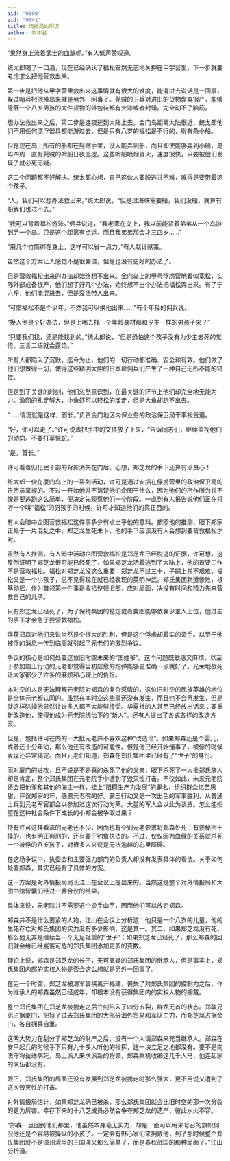 ```yaml
---
aid: "0006"
zid: "0041"
title: 情报局的阴谋
author: 吹牛者
---
```


“果然身上流着武士的血脉呢。”有人低声赞叹道。

统太郎喝了一口酒，现在已经确认了福松安然无恙地关押在甲字营里，下一步就要考虑怎么把他营救出来。

第一步是把他从甲字营里救出来这事情就有很大的难度，能混进去说话是一回事，躲过哨兵把他带出来就是另外一回事了。髡贼的卫兵对进出的货物盘查很严，能够隐蔽一个八岁男孩的大件货物的外包装都有火漆或者封蜡。完全动不了脑筋。

想办法救出来之后，第二步是连夜逃到大陆上去。金门岛距离大陆很近，统太郎他们不用任何漂浮器具都能游过去，但是只有八岁的福松是不行的，得有条小船。

但是现在岛上所有的船都在髡贼手里，没人能弄到船，而且即使能够弄到小船，岛屿四周一直有髡贼的哨船日夜巡逻。这些哨船喷烟冒火，速度很快，只要被他们发现了就必死无疑。

这二个问题都不好解决。统太郎心想，自己这伙人要脱逃并不难，难得是要带着这个孩子。

“人，我们可以想办法救出来。”统太郎说，“但是过海峡需要船，我们没船，就算有船我们也过不去。”

“我可以背着福松游泳。”佣兵说道，“我老家在岛上，我以前能背着弟弟从一个岛游到另一个岛。只是这个距离有点远，而且我弟弟那会才三四岁……”

“用几个竹筒绑在身上，这样可以省一点力。”有人献计献策。

虽然这个方案让人感觉不是很靠谱，但是也没有更好的办法了。

但是营救福松出来的办法却始终想不出来。金门岛上的甲号俘虏营地看似宽松，实际外部戒备很严，他们想了好几个办法，始终想不出个办法把福松弄出来。有了宁六斤，他们能混进去，但是没法带人出来。

“可惜福松不是个少年，不然我可以换他出来……”有个年轻的佣兵说。

“换人倒是个好办法，但是上哪去找一个年龄身材都和少主一样的男孩子来？”

“只要我们找，还是能找到的。”统太郎说，“但是恐怕这个孩子没有为少主去死的觉悟。三言二语就会露馅。”

所有人都陷入了沉默，迄今为止，他们的一切行动都准确、安全和有效。他们做了他们想做得一切，使得这些精明大胆的日本雇佣兵们产生了一种自己无所不能的错觉。

但是到了关键的时刻，他们忽然意识到，在最关键的环节上他们却完全地无能为力。渔网的孔足够大，小鱼虾可以轻松的溜走，但是大鱼却跑不出去。

“……情况就是这样，首长。”负责金门地区内保业务的政治保卫局干事报告道。

“好，你可以走了。”许可说着把手中的文件放了下来，“告诉同志们，继续监视他们的动向。不要打草惊蛇。”

“是，首长。”

许可看着归化民干部的背影消失在门后。心想，郑芝龙的手下还算有点良心！

统太郎一伙在厦门岛上的一系列活动，许可是通过安插在俘虏营里的政治保卫局的告密员掌握的。不过一开始他并不清楚他们企图干什么，因为他们的所作所为并不像是要逃跑这么简单，便决定先观察他们一个阶段。一直到有人报告说他们正在打听一个叫“福松”的男孩子的时候，许可才知道他们的真正目的。

有人会暗中企图营救福松这件事多少有点出乎他的意料。按照他的推测，眼下郑家正处于一片混乱之中，郑芝龙生死未卜，他的手下应该没有人会想到要营救福松才对。

虽然有人推测，有人暗中活动企图营救福松是郑芝龙已经脱逃的证据，许可想，这反倒证明了郑芝龙很可能已经死了，如果郑芝龙活着逃到了大陆上，他的首要工作不是营救福松。福松对郑芝龙没这么重要：郑芝龙不过三十，子嗣上并不艰难，福松又是一个小孩子，总不见得现在就已经表现的英明神武。郑氏集团新遭惨败，根基动摇，作为首领第一件事是收拾整顿旧部，应对局面，决没有时间和精力先来营救自己的儿子。

只有郑芝龙已经死了，为了保持集团的稳定或者冀图能够依靠少主人上位，他过去的手下才会急于要营救福松。

俘获郑森对他们来说当然是个很大的胜利，但是这个俘虏却着实的烫手。以至于他被俘的消息一传到临高就引起了元老们的激烈争议。

争议的核心是如何处置这位旧时空未来的“国姓爷”。这个问题既敏感又麻烦，以至于参加霸王行动的元老都觉得当初应愈的炮弹能够更准确一点就好了。光荣地战死让大家都少了许多的麻烦和心理上的负担。

本时空的人是无法理解元老院对郑森的复杂感情的，这位旧时空的民族英雄的地位是全体元老都认同的。虽然在本时空这些事还没有发生，而且也不会再发生，但是就这样除掉他显然让许多人都不太能够接受。华夏社的人甚至已经放出话来：要重新改造他，使得他成为元老院统治下的“新人”。还有人提出了各式各样的改造方案。

但是，包括许可在内的一大批元老并不喜欢这种“改造论”。如果郑森还是个婴儿，或者还十分年幼，那么他还有改造的可能性。但是他已经开始懂事了，被俘的时候表现还异常镇定。而且元老们知道，郑森在郑氏集团里已经有了“世子”的身份。

而对厦门的进攻，且不说是不是真的杀死了他的父亲，眼下杀死了一大批郑氏族人却是肯定，整个郑氏集团在元老院手中遭到了毁灭性打击。不仅如此，未来元老院还会把他爹和其他的海主一样，挂上“阻碍生产力发展”的罪名，组织群众忆苦思甜，评议郑家的坏，感恩元老院的好。霸王行动又是一次出色的军事胜利，从普通士兵到元老军官都会以参加过这次行动为荣。大量的军人会以此为谈资。怎么能指望在这种社会条件下成长的小郑会被争取过来？

持有许可这样看法的元老还不少，因而也有个别元老要求将郑森处死：有要秘密干掉的，也有明正典刑的，还有要干钓鱼执法的。不过，仅仅因为血缘的关系就杀死一个被俘的八岁孩子，对很多人来说是无法逾越的心里障碍。

在这场争议中，执委会和主要强力部门的负责人却没有发表具体的看法。关于如何处置郑森，其实已经有了具体的方案。

这一方案是对外情报局局长江山在会议上提出来的。当然这是整个对外情报局和大图书馆智囊们经过一番合议的结果。

具体来说，元老院并不需要这个烫手山芋，因而他们可以放走郑森。

郑森并不是什么要紧的人物，江山在会议上分析道：他只是一个八岁的儿童，他的生死存亡对郑氏集团的实力没有多少影响，这是其一。其二，如果郑芝龙没有死，那么他无非是继续当一个无足轻重的“世子”；如果郑芝龙已经死了，那么郑森的回归就会给已经岌岌可危的郑氏集团添加更多的变数。

理论上说，郑森是郑芝龙的长子，无可置疑的郑氏集团的继承人，但是事实上，郑氏集团内部的实权人物是否会这么想就是另外一回事了。

在另一个时空，郑芝龙被清军裹挟离开福建，丧失了对郑氏集团的控制力之后，作为继承人的郑森虽然已经成年，却根本没有获得集团内的实权人物的拥戴。

整个郑氏集团在郑芝龙被掳走之后立刻陷入了四分五裂，群龙无首的状态。郑联兄弟占据厦门，把持了过去郑氏集团的大部分海外贸易和军队主力，而郑芝凤占据金门，各自拥兵自重。

这两大势力在刮分了郑芝龙的财产之后，没有一个人请郑森来充当继承人。郑森在安平起兵的时候手下只有九十多人听他的指挥，连一块立足之地都没有。要不是南澳守将岳进病死，岛上派人来求派新的将领，郑森乘机收编这几千人马，他连起家的队伍都没有。

眼下，郑氏集团的局面还没有发展到郑芝龙被掳走时那么强大，更不用说又遭到了这次毁灭性的打击。

对外情报局估计，如果郑芝龙确已被杀，那么郑氏集团就会比旧时空的那一次分裂的更为厉害。幸存下来的十八芝成员必然会争夺郑芝龙的遗产，彼此水火不容。

“郑森一旦回到他们那里，他虽然本身毫无实力，却是一面可以用来号召的旗帜何况他还是个容易被操纵的小孩子。一定会有野心家们来拥戴他，到了那时候整个郑氏集团就不是漳州湾里的三国演义那么简单了，而是春秋战国的那种局面了。”江山分析道。
